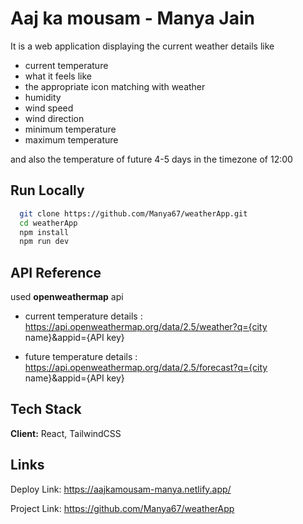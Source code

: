 
# Aaj ka mousam - Manya Jain
It is a web application displaying the current weather details like 
- current temperature 
- what it feels like 
- the appropriate icon matching with weather
- humidity 
- wind speed
- wind direction 
- minimum temperature 
- maximum temperature 

and also the temperature of future 4-5 days in the timezone of 12:00 



## Run Locally

```bash
  git clone https://github.com/Manya67/weatherApp.git
  cd weatherApp
  npm install
  npm run dev
```


## API Reference
used **openweathermap** api 

- current temperature details : https://api.openweathermap.org/data/2.5/weather?q={city name}&appid={API key} 

- future temperature details : https://api.openweathermap.org/data/2.5/forecast?q={city name}&appid={API key}




## Tech Stack

**Client:** React, TailwindCSS


## Links
Deploy Link: https://aajkamousam-manya.netlify.app/

Project Link: https://github.com/Manya67/weatherApp

